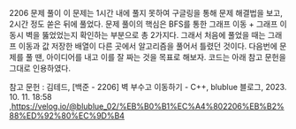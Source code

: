 2206 문제 풀이
 이 문제는 1시간 내에 풀지 못하여 구글링을 통해 문제 해결법을 보고, 2시간 정도 쏟은 뒤에 풀었다.
 문제 풀이의 핵심은 BFS를 통한 그래프 이동 + 그래프 이동시 벽을 뚫었었는지 확인하는 부분으로 총 2가지다.
 그래서 처음에 풀었을 때는 그래프 이동과 값 저장한 배열이 다른 곳에서 알고리즘을 풀어서 틀렸던 것이다. 
 다음번에 문제를 풀 땐, 아이디어를 내고 이를 잘 짜는 것을 목표로 해보자.
 코드는 아래 참고 문헌을 그대로 인용하였다.

참고 문헌 : 김테드, [백준 - 2206] 벽 부수고 이동하기 - C++, blublue 블로그, 2023. 10. 11. 18:58 ,https://velog.io/@blublue_02/%EB%B0%B1%EC%A4%802206%EB%B2%88%ED%92%80%EC%9D%B4